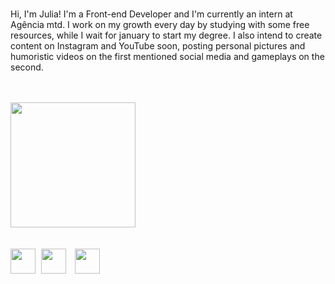 <br>
<p>Hi, I'm Julia! I'm a Front-end Developer and I'm currently an intern at Agência mtd. I work on my growth every day by studying with some free resources, while I wait for january to start my degree. I also intend to create content on Instagram and YouTube soon, posting personal pictures and humoristic videos on the first mentioned social media and gameplays on the second.</p>
<br>
<br>

<div align="left">
<img height="200cm" src="https://github-readme-stats.vercel.app/api?username=hijuliacs&show_icons=true&theme=ocean_dark">
</div>
<br>
<br>

<div align="left">
<img height="40cm" src="https://cdn.jsdelivr.net/gh/devicons/devicon/icons/html5/html5-original.svg"> <img height="40cm" hspace="5" src="https://cdn.jsdelivr.net/gh/devicons/devicon/icons/css3/css3-original.svg"> <img height="40cm" hspace="5" src="https://cdn.jsdelivr.net/gh/devicons/devicon/icons/javascript/javascript-original.svg">
</div>
